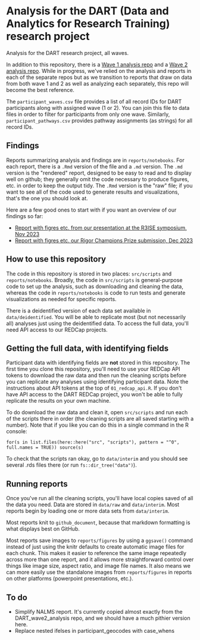 # Analysis for the DART (Data and Analytics for Research Training) research project

Analysis for the DART research project, all waves.

In addition to this repository, there is a [Wave 1 analysis repo](https://github.com/arcus/DART_wave1_analysis) and a [Wave 2 analysis repo](https://github.com/arcus/DART_wave2_analysis). 
While in progress, we've relied on the analysis and reports in each of the separate repos but as we transition to reports that draw on data from both wave 1 and 2 as well as analyzing each separately, this repo will become the best reference.

The `participant_waves.csv` file provides a list of all record IDs for DART participants along with assigned wave (1 or 2). 
You can join this file to data files in order to filter for participants from only one wave.
Similarly, `participant_pathways.csv` provides pathway assignments (as strings) for all record IDs. 

## Findings

Reports summarizing analysis and findings are in `reports/notebooks`. 
For each report, there is a `.Rmd` version of the file and a `.md` version. 
The `.md` version is the "rendered" report, designed to be easy to read and to display well on github; they generally omit the code necessary to produce figures, etc. in order to keep the output tidy.
The `.Rmd` version is the "raw" file; if you want to see all of the code used to generate results and visualizations, that's the one you should look at.

Here are a few good ones to start with if you want an overview of our findings so far:

- [Report with figres etc. from our presentation at the R3ISE symposium, Nov 2023](reports/notebooks/R3ISE_symposium.md)
- [Report with figres etc. our Rigor Champions Prize submission, Dec 2023](reports/notebooks/rigor_champions_impact.md)

## How to use this repository

The code in this repository is stored in two places: `src/scripts` and `reports/notebooks`. 
Broadly, the code in `src/scripts` is general-purpose code to set up the analysis, such as downloading and cleaning the data, whereas the code in `reports/notebooks` is code to run tests and generate visualizations as needed for specific reports. 

There is a deidentified version of each data set available in `data/deidentified`. 
You will be able to replicate most (but not necessarily all) analyses just using the deidentified data.
To access the full data, you'll need API access to our REDCap projects.

## Getting the full data, with identifying fields

Participant data with identifying fields are **not** stored in this repository. 
The first time you clone this repository, you'll need to use your REDCap API tokens to download the raw data and then run the cleaning scripts before you can replicate any analyses using identifying participant data. 
Note the instructions about API tokens at the top of `01_redcap_api.R`.
If you don't have API access to the DART REDCap project, you won't be able to fully replicate the results on your own machine. 

To do download the raw data and clean it, open `src/scripts` and run each of the scripts there in order (the cleaning scripts are all saved starting with a number).  Note that if you like you can do this in a single command in the R console: 

`for(s in list.files(here::here("src", "scripts"), pattern = "^0", full.names = TRUE)) source(s)`

To check that the scripts ran okay, go to `data/interim` and you should see several .rds files there (or run `fs::dir_tree("data")`). 

## Running reports

Once you've run all the cleaning scripts, you'll have local copies saved of all the data you need. 
Data are stored in `data/raw` and `data/interim`. 
Most reports begin by loading one or more data sets from `data/interim`.

Most reports knit to `github_document`, because that markdown formatting is what displays best on GitHub.

Most reports save images to `reports/figures` by using a `ggsave()` command instead of just using the knitr defaults to create automatic image files for each chunk. 
This makes it easier to reference the same image repeatedly across more than one report, and it allows more straightforward control over things like image size, aspect ratio, and image file names. 
It also means we can more easily use the standalone images from `reports/figures` in reports on other platforms (powerpoint presentations, etc.).

## To do

- Simplify NALMS report. It's currently copied almost exactly from the DART_wave2_analysis repo, and we should have a much pithier version here.
- Replace nested ifelses in participant_geocodes with case_whens
